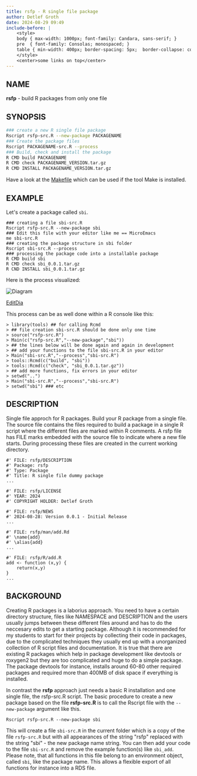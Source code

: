 ```yaml
---
title: rsfp - R single file package
author: Detlef Groth
date: 2024-08-29 09:49
include-before: |
    <style>
    body { max-width: 1000px; font-family: Candara, sans-serif; }
    pre  { font-family: Consolas; monospaced; }
    table { min-width: 400px; border-spacing: 5px;  border-collapse: collapse; }
    </style>
    <center>some links on top</center>
---
```


## NAME

__rsfp__ - build R packages from only one file
 
## SYNOPSIS

```.bash
### create a new R single file package
Rscript rsfp-src.R --new-package PACKAGENAME
### Create the package files 
Rscript PACKAGENAME-src.R --process
### Build, check and install the package
R CMD build PACKAGENAME
R CMD check PACKAGENAME_VERSION.tar.gz
R CMD INSTALL PACKAGENAME_VERSION.tar.gz
```

Have a look at the [Makefile](Makefile)  which can be used if the tool Make is
installed. 

## EXAMPLE

Let's create a package called `sbi`.

```
### creating a file sbi-src.R
Rscript rsfp-src.R --new-package sbi
### Edit this file with your editor like me == MicroEmacs
me sbi-src.R
### creating the package structure in sbi folder
Rscript sbi-src.R --process 
### processing the package code into a installable package
R CMD build sbi
R CMD check sbi_0.0.1.tar.gz
R CND INSTALL sbi_0.0.1.tar.gz
```

Here is the process visualized:

![Diagram](https://kroki.io/graphviz/svg/eNqdkl9rwjAUxd_3KUqfNmgrY_gkHYj2QVAn0TcZI21u_9CYlCTinPjdl6ZprX2QsfYlueeXw7k3IUUmcJU7yLk8OfpjnMBe5riCkHEFnlRnCmFaUArESzjlIpSYHjjzTgVRefgajD_NQSGr1PHfHRkXe4pjoKHr-wxOfoWTEmfgPHOWwIvb0JqyMCnEja8ET0BKzaYKWA_WVM2vp6tou5nOokF9Hm1naLHZLT7WA-WAGSKDGkLDwqbMuibaNEKmlS9FEqBbjFbTSyt5zazcelh3cXvoqKNSTgkIy5loLaY3o_TItCWxMkKthqzSCjptF3Kk_TvFONYNxceCkn1zd4QrBaQBuvk9gmr_R7qp10CSQ1KaklnVpYJJhSk1RSCF4sJes6lcHIFZqR_QASatPDFv4do70fYWmZ3bvrryHNMj2EnG_LsXphuUM1vNbT7t6to3-haMH5uY-PcmTUfa5IsF9a-wCLKfPzvaOdx7Ltbb3XS5_J_r0_UX7_8oYQ==)

[EditDia](https://niolesk.top/#https://kroki.io/graphviz/svg/eNqdkl9rwjAUxd_3KUqfNmgrY_gkHYj2QVAn0TcZI21u_9CYlCTinPjdl6ZprX2QsfYlueeXw7k3IUUmcJU7yLk8OfpjnMBe5riCkHEFnlRnCmFaUArESzjlIpSYHjjzTgVRefgajD_NQSGr1PHfHRkXe4pjoKHr-wxOfoWTEmfgPHOWwIvb0JqyMCnEja8ET0BKzaYKWA_WVM2vp6tou5nOokF9Hm1naLHZLT7WA-WAGSKDGkLDwqbMuibaNEKmlS9FEqBbjFbTSyt5zazcelh3cXvoqKNSTgkIy5loLaY3o_TItCWxMkKthqzSCjptF3Kk_TvFONYNxceCkn1zd4QrBaQBuvk9gmr_R7qp10CSQ1KaklnVpYJJhSk1RSCF4sJes6lcHIFZqR_QASatPDFv4do70fYWmZ3bvrryHNMj2EnG_LsXphuUM1vNbT7t6to3-haMH5uY-PcmTUfa5IsF9a-wCLKfPzvaOdx7Ltbb3XS5_J_r0_UX7_8oYQ==)

This process can be as well done within a R console like this:

```{r eval=FALSE}
> library(tools) ## for calling Rcmd
> ## file creation sbi-src.R should be done only one time
> source("rsfp-src.R") 
> Main(c("rsfp-src.R","--new-package","sbi"))
> ## the lines below will be done again and again in development
> ## add your functions to the file sbi-src.R in your editor
> Main("sbi-src.R","--process","sbi-src.R")
> tools::Rcmd(c("build", "sbi"))
> tools::Rcmd(c("check", "sbi_0.0.1.tar.gz"))
> ## add more functions, fix errors in your editor
> setwd("..")
> Main("sbi-src.R","--process","sbi-src.R")
> setwd("sbi") ### etc
```

## DESCRIPTION

Single file approch for R packages. Build your R package from a single file.
The source file  contains the files  required to build a package in a single R
script  where the  different  files are marked  within R comments. A rsfp file
has FILE marks  embedded  with the source  file to  indicate  where a new file
starts.  During  processing  these  files are  created in the current  working
directory.

```{.r}
#' FILE: rsfp/DESCRIPTION
#' Package: rsfp
#' Type: Package
#' Title: R single file dummy package
...

#' FILE: rsfp/LICENSE
#' YEAR: 2024
#' COPYRIGHT HOLDER: Detlef Groth

#' FILE: rsfp/NEWS
#' 2024-08-28: Version 0.0.1 - Initial Release
...

#' FILE: rsfp/man/add.Rd
#' \name{add}
#' \alias{add}
...

#' FILE: rsfp/R/add.R
add <- function (x,y) {
    return(x,y)
}
...
```

## BACKGROUND

Creating  R  packages  is a  laborius  approach.  You  need to have a  certain
directory  structure,  files  like  NAMESPACE  and  DESCRIPTION  and the users
usually jumps between these different files around and has to do the neccesary
edits to get a starting package. Although it is recommended for my students to
start for their  projects by  collecting  their code in  packages,  due to the
complicated  techniques they usually end up with a unorganized collection of R
script files and  documentation. It is true that there are existing R packages
which help in package  development  like devtools or roxygen2 but they are too
complicated and huge to do a simple package. The package devtools for instance,
installs around 60-80 other required  packages and required more than 400MB of
disk space if everything is installed. 

In contrast the __rsfp__  approach just needs a basic R  installation  and one
single  file, the  rsfp-src.R  script.  The  basic  procedure  to create a new
package based on the file __rsfp-src.R__ is to call the Rscript file with the 
`--new-package` argument like this.

```
Rscript rsfp-src.R --new-package sbi
```

This will create a file  `sbi-src.R` in the current  folder which is a copy of
the file  `rsfp-src.R`  but with all  appearances  of the string "rsfp" replaced
with the string  "sbi" - the new  package  name  string. You can then add your
code  to  the  file  `sbi-src.R`  and  remove  the  example  function(s)  like
`sbi_add`.  Please  note,  that  all  functions  in  this  file  belong  to an
environment  object,  called  `sbi`,  like the  package  name.  This  allows a
flexible export of all functions for instance into a RDS file.







